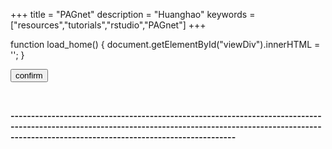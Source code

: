 +++
title = "PAGnet"
description = "Huanghao"
keywords = ["resources","tutorials","rstudio","PAGnet"]
+++

<div align=left>

 function load_home() {
 document.getElementById("viewDiv").innerHTML = '<object type="text/html" data="/PAGnett/index.html" width=1300 height=1400></object>';
   }
 
  <button type="button" id="btn" onClick="javascript:load_home();" >confirm</button>
 
</div>


<br>

**---------------------------------------------------------------------------------------------------------------------------------------------------------------------------------------------------------------**

<br><br><br>
